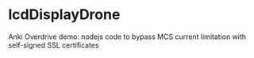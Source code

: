 # lcdDisplayDrone
Anki Overdrive demo: nodejs code to bypass MCS current limitation with self-signed SSL certificates
